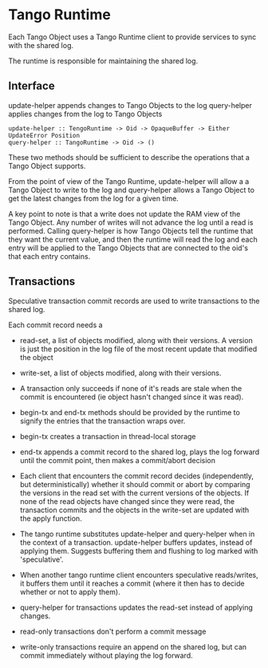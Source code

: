 # Tango Runtime

Each Tango Object uses a Tango Runtime client to provide services to sync
with the shared log.

The runtime is responsible for maintaining the shared log.

## Interface

update-helper appends changes to Tango Objects to the log
query-helper applies changes from the log to Tango Objects

```
update-helper :: TengoRuntime -> Oid -> OpaqueBuffer -> Either UpdateError Position
query-helper :: TangoRuntime -> Oid -> ()
```
These two methods should be sufficient to describe the operations that a
Tango Object supports.

From the point of view of the Tango Runtime, update-helper will allow a 
a Tango Object to write to the log and query-helper allows a Tango Object
to get the latest changes from the log for a given time.

A key point to note is that a write does not update the RAM view of the 
Tango Object. Any number of writes will not advance the log until a read
is performed. Calling query-helper is how Tango Objects tell the runtime
that they want the current value, and then the runtime will read the log
and each entry will be applied to the Tango Objects that are connected 
to the oid's that each entry contains.

## Transactions

Speculative transaction commit records are used to write transactions to
the shared log.

Each commit record needs a
* read-set, a list of objects modified, along with their versions. A 
version is just the position in the log file of the most recent update 
that modified the object
* write-set, a list of objects modified, along with their versions.

* A transaction only succeeds if none of it's reads are stale when the
commit is encountered (ie object hasn't changed since it was read).
* begin-tx and end-tx methods should be provided by the runtime to signify
the entries that the transaction wraps over.
* begin-tx creates a transaction in thread-local storage
* end-tx appends a commit record to the shared log, plays the log forward
until the commit point, then makes a commit/abort decision
* Each client that encounters the commit record decides (independently,
but deterministically) whether it should commit or abort by comparing the
versions in the read set with the current versions of the objects. If none
of the read objects have changed since they were read, the transaction
commits and the objects in the write-set are updated with the apply
function.
* The tango runtime substitutes update-helper and query-helper when in the
context of a transaction. update-helper buffers updates, instead of
applying them. Suggests buffering them and flushing to log marked with
'speculative'.
* When another tango runtime client encounters speculative reads/writes,
it buffers them until it reaches a commit (where it then has to decide
whether or not to apply them).
* query-helper for transactions updates the read-set instead of applying
changes. 
* read-only transactions don't perform a commit message
* write-only transactions require an append on the shared log, but can 
commit immediately without playing the log forward.
